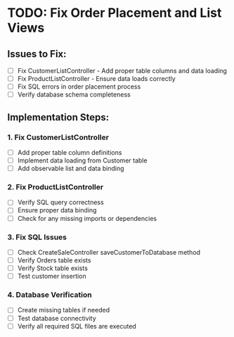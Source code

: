 # TODO: Fix Order Placement and List Views

## Issues to Fix:
- [ ] Fix CustomerListController - Add proper table columns and data loading
- [ ] Fix ProductListController - Ensure data loads correctly  
- [ ] Fix SQL errors in order placement process
- [ ] Verify database schema completeness

## Implementation Steps:

### 1. Fix CustomerListController
- [ ] Add proper table column definitions
- [ ] Implement data loading from Customer table
- [ ] Add observable list and data binding

### 2. Fix ProductListController
- [ ] Verify SQL query correctness
- [ ] Ensure proper data binding
- [ ] Check for any missing imports or dependencies

### 3. Fix SQL Issues
- [ ] Check CreateSaleController saveCustomerToDatabase method
- [ ] Verify Orders table exists
- [ ] Verify Stock table exists
- [ ] Test customer insertion

### 4. Database Verification
- [ ] Create missing tables if needed
- [ ] Test database connectivity
- [ ] Verify all required SQL files are executed
